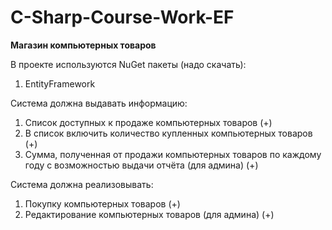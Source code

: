 # C-Sharp-Course-Work-EF

<b>Магазин компьютерных товаров</b>

В проекте используются NuGet пакеты (надо скачать):
1) EntityFramework

Система должна выдавать информацию:
1) Список доступных к продаже компьютерных товаров (+)
2) В список включить количество купленных компьютерных товаров (+)
3) Сумма, полученная от продажи компьютерных товаров по каждому году с возможностью выдачи отчёта (для админа) (+)

Система должна реализовывать:
1) Покупку компьютерных товаров (+)
2) Редактирование компьютерных товаров (для админа) (+)
